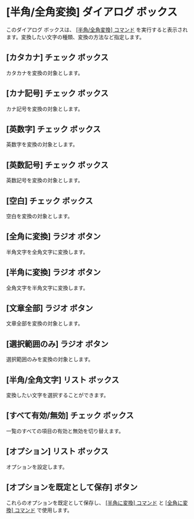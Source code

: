 # \[半角/全角変換\] ダイアログ ボックス

このダイアログ ボックスは、 [\[半角/全角変換\] コマンド](../../cmd/edit/convert) を実行すると表示されます。変換したい文字の種類、変換の方法など指定します。

## \[カタカナ\] チェック ボックス

カタカナを変換の対象とします。

## \[カナ記号\] チェック ボックス

カナ記号を変換の対象とします。

## \[英数字\] チェック ボックス

英数字を変換の対象とします。

## \[英数記号\] チェック ボックス

英数記号を変換の対象とします。

## \[空白\] チェック ボックス

空白を変換の対象とします。

## \[全角に変換\] ラジオ ボタン

半角文字を全角文字に変換します。

## \[半角に変換\] ラジオ ボタン

全角文字を半角文字に変換します。

## \[文章全部\] ラジオ ボタン

文章全部を変換の対象とします。

## \[選択範囲のみ\] ラジオ ボタン

選択範囲のみを変換の対象とします。

## \[半角/全角文字\] リスト ボックス

変換したい文字を選択することができます。

## \[すべて有効/無効\] チェック ボックス

一覧のすべての項目の有効と無効を切り替えます。

## \[オプション\] リスト ボックス

オプションを設定します。

## \[オプションを既定として保存\] ボタン

これらのオプションを既定として保存し、 [\[半角に変換\] コマンド](../../cmd/convert/zen_to_han) と [\[全角に変換\] コマンド](../../cmd/convert/han_to_zen) で使用します。

